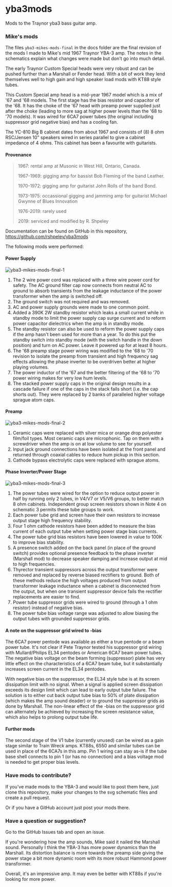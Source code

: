 # yba3mods
Mods to the Traynor yba3 bass guitar amp.

### Mike's mods
The files `yba3-mikes-mods-final` in the docs folder are the final revision of the mods I made to Mike's mid 1967 Traynor YBA-3 amp. The notes in the schematics explain what changes were made but don't go into much detail.

The early Traynor Custom Special heads were very robust and can be pushed further than a Marshall or Fender head. With a bit of work they lend themselves well to high gain and high speaker load mods with KT88 style tubes.

This Custom Special amp head is a mid-year 1967 model which is a mix of '67 and '68 models. The first stage has the bias resistor and capacitor of the '68. It has the choke of the '67 head with preamp power supplied just after the choke (leading to more sag at higher power levels than the '68 to '70 models). It was wired for 6CA7 power tubes (the original including suppressor grid negative bias) and has a cooling fan.

The YC-810 Big B cabinet dates from about 1967 and consists of (8) 8 ohm RSC/Jensen 10" speakers wired in series parallel to give a cabinet impedance of 4 ohms. This cabinet has been a favourite with guitarists. 

#### Provenance
> 1967: rental amp at Musonic in West Hill, Ontario, Canada.
>
> 1967-1969: gigging amp for bassist Bob Fleming of the band Leather.
>
> 1970-1972: gigging amp for guitarist John Rolls of the band Bond.
>
> 1973-1975: occassional gigging and jamming amp for guitarist Michael Gwynne of Blues Innovation
>
> 1976-2019: rarely used
>
> 2019: serviced and modified by R. Shpeley

Documentation can be found on GitHub in this repository, https://github.com/rshpeley/yba3mods

The following mods were performed:

#### Power Supply

![yba3-mikes-mods-final-1](/docs/yba3-mikes-mods-final-1.svg)

1. The 2 wire power cord was replaced with a three wire power cord for safety. The AC ground filter cap now connects from neutral AC to ground to absorb transients from the leakage inductance of the power transformer when the amp is switched off.
2. The ground switch was not required and was removed.
3. AC and power supply grounds were made to one common point.
4. Added a 390K 2W standby resistor which leaks a small current while in standby mode to limit the power supply cap surge current and to reform power capacitor dielectrics when the amp is in standby mode. 
5. The standby resistor can also be used to reform the power supply caps if the amp hasn't been used for more than a year. To do this put the standby switch into standby mode (with the switch handle in the down position) and turn on AC power. Leave it powered up for at least 8 hours.
6. The '68 preamp stage power wiring was modified to the '68 to '70 revision to isolate the preamp from transient and high frequency sag effects allowing the phase inverter to be overdriven better at higher playing volumes. 
7. The power inductor of the '67 and the better filtering of the '68 to '70 power wiring makes for very low hum levels.
8. The stacked power supply caps in the original design results in a cascade failure if one of the caps in the stack fails short (i.e. the cap shorts out). They were replaced by 2 banks of paralleled higher voltage sprague atom caps.

#### Preamp 

![yba3-mikes-mods-final-2](/docs/yba3-mikes-mods-final-2.svg)

1. Ceramic caps were replaced with silver mica or orange drop polyester film/foil types. Most ceramic caps are microphonic. Tap on them with a screwdriver when the amp is on at low volume to see for yourself.
2. Input jack ground connections have been isolated at the front panel and returned through coaxial cables to reduce hum pickup in this section.
3. Cathode bypass electrolytic caps were replaced with sprague atoms.

#### Phase Inverter/Power Stage

![yba3-mikes-mods-final-3](/docs/yba3-mikes-mods-final-3.svg)

1. The power tubes were wired for the option to reduce output power in half by running only 2 tubes, in V4/V7 or V5/V6 groups, to better match 8 ohm cabinets. Independent group screen resistors shown in Note 4 on schematic 3 permits these tube groups to work.
2. Each power tube grid and screen have their own resistors to increase output stage high frequency stability.
3. Four 1 ohm cathode resistors have been added to measure the bias current of each output tube when setting power stage bias currents. 
4. The power tube grid bias resistors have been lowered in value to 100K to improve bias stability.
5. A presence switch added on the back panel (in place of the ground switch) provides optional presence feedback to the phase inverter (Marshall mod) to decrease speaker damping and increase output at mid to high frequencies. 
6. Thyrector transient suppressors across the output transformer were removed and replaced by reverse biased rectifiers to ground. Both of these methods reduce the high voltages produced from output transformer leakage inductance when a cabinet is disconnected from the output, but when one transient suppressor device fails the rectifier replacements are easier to find.
7. Power tube suppressor grids were wired to ground (through a 1 ohm resistor) instead of negative bias.
8. The power tube bias voltage range was adjusted to allow biasing the output tubes with grounded suppressor grids.

#### A note on the suppressor grid wired to -bias
The 6CA7 power pentode was available as either a true pentode or a beam power tube. It's not clear if Pete Traynor tested his suppressor grid wiring with Mullard/Philips EL34 pentodes or American 6CA7 beam power tubes. The negative bias voltage on the beam forming (suppressor) plate has very little effect on the characteristics of a 6CA7 beam tube, but it substantially increases screen current in the EL34 pentodes. 

With negative bias on the suppressor, the EL34 style tube is at its screen dissipation limit with no signal. When a signal is applied screen dissipation exceeds its design limit which can lead to early output tube failure. The solution is to either cut back output tube bias to 50% of plate dissipation (which makes the amp sound deader) or to ground the suppressor grids as done by Marshall. The non-linear effect of the -bias on the suppressor grid can alternately be achieved by increasing the screen resistance value, which also helps to prolong output tube life.

#### Further mods

The second stage of the V1 tube (currently unused) can be wired as a gain stage similar to Train Wreck amps. KT88s, 6550 and similar tubes can be used in place of the 6CA7s in this amp. Pin 1 wiring can stay as-is if the tube base shell connects to pin 1 (or has no connection) and a bias voltage mod is needed to get proper bias levels.

### Have mods to contribute?
If you've made mods to the YBA-3 and would like to post them here, just clone this repository, make your changes to the svg schematic files and create a pull request.

Or if you have a GitHub account just post your mods there.

### Have a question or suggestion?
Go to the GitHub Issues tab and open an issue.

If you're wondering how the amp sounds, Mike said it nailed the Marshall sound. Personally I think the YBA-3 has more power dynamics than the Marshall. Its distortion balance is more towards the preamp side giving the power stage a bit more dynamic room with its more robust Hammond power transformer. 

Overall, it's an impressive amp. It may even be better with KT88s if you're looking for more power.
